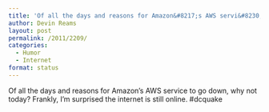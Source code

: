 ```yaml
---
title: 'Of all the days and reasons for Amazon&#8217;s AWS servi&#8230;'
author: Devin Reams
layout: post
permalink: /2011/2209/
categories:
  - Humor
  - Internet
format: status
---
```

Of all the days and reasons for Amazon&#8217;s AWS service to go down, why not today? Frankly, I&#8217;m surprised the internet is still online. #dcquake